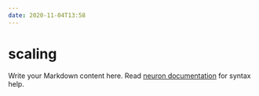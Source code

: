 ```yaml
---
date: 2020-11-04T13:58
---
```


# scaling

Write your Markdown content here. Read [neuron documentation](https://neuron.zettel.page/2011404.html) for syntax help.

